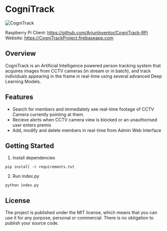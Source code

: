 # CogniTrack
![CogniTrack](https://cognitrackproject.firebaseapp.com/assets/hero.png)


Raspberry Pi Client: https://github.com/ArjunInventor/CogniTrack-RPi
Website: https://CogniTrackProject.firebaseapp.com
## Overview
CogniTrack is an Artificial Intelligence powered person tracking system that acquires images from CCTV cameras (in stream or in batch), and track individuals appearing in the frame in real-time using several advanced Deep Learning Models. 

## Features
- Search for members and immediately see real-time footage of CCTV Camera currently pointing at them.
- Recieve alerts when CCTV camera view is blocked or an unauthorised user enters premis
- Add, modify and delete members in real-time from Admin Web Interface

## Getting Started
1. Install dependencies
```
pip install -r requirements.txt
```
2. Run index.py
```
python index.py
```
## License
The project is published under the MIT license, which means that you can use it for any purpose, personal or commercial. There is no obligation to publish your source code.
